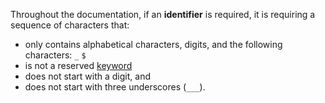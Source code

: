 Throughout the documentation, if an **identifier** is required, it is requiring a sequence of characters that:

- only contains alphabetical characters, digits, and the following characters: `_` `$`
- is not a reserved [keyword](#Keyword)
- does not start with a digit, and
- does not start with three underscores (`___`).
